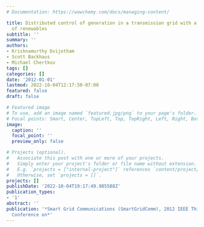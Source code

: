 ```yaml
---
# Documentation: https://wowchemy.com/docs/managing-content/

title: Distributed control of generation in a transmission grid with a high penetration
  of renewables
subtitle: ''
summary: ''
authors:
- Krishnamurthy Dvijotham
- Scott Backhaus
- Michael Chertkov
tags: []
categories: []
date: '2012-01-01'
lastmod: 2022-10-04T12:17:50-07:00
featured: false
draft: false

# Featured image
# To use, add an image named `featured.jpg/png` to your page's folder.
# Focal points: Smart, Center, TopLeft, Top, TopRight, Left, Right, BottomLeft, Bottom, BottomRight.
image:
  caption: ''
  focal_point: ''
  preview_only: false

# Projects (optional).
#   Associate this post with one or more of your projects.
#   Simply enter your project's folder or file name without extension.
#   E.g. `projects = ["internal-project"]` references `content/project/deep-learning/index.md`.
#   Otherwise, set `projects = []`.
projects: []
publishDate: '2022-10-04T19:17:49.985588Z'
publication_types:
- '1'
abstract: ''
publication: '*Smart Grid Communications (SmartGridComm), 2012 IEEE Third International
  Conference on*'
---
```

